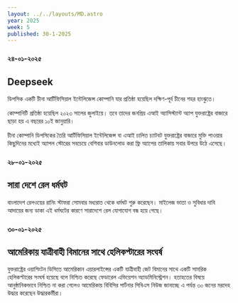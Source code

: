 ```yaml
---
layout: ../../layouts/MD.astro
year: 2025
week: 5
published: 30-1-2025
---
```

### ২৪-০১-২০২৫
## Deepseek
ডিপসিক একটি চীনা আর্টিফিসিয়াল ইন্টেলিজেন্স কোম্পানি যার প্রতিষ্ঠা হয়েছিল দক্ষিণ-পূর্ব চীনের শহর হাংঝুতে।

কোম্পানিটি প্রতিষ্ঠা হয়েছিল ২০২৩ সালের জুলাইয়ে। তবে তাদের জনপ্রিয় এআই অ্যাসিস্ট্যান্ট অ্যাপ যুক্তরাষ্ট্রের বাজারে ছাড়া হয় এ বছরের ১০ই জানুয়ারি।

চীনা কোম্পানি ডিপসিকের তৈরি আর্টিফিসিয়াল ইন্টেলিজেন্স বা এআই চালিত চ্যাটবট যুক্তরাষ্ট্রের বাজারে মুক্তি পাওয়ার কিছুদিনের মধ্যেই অ্যাপল স্টোরের সবচেয়ে বেশিবার ডাউনলোড করা ফ্রি অ্যাপের তালিকায় সবার উপরে উঠে এসেছে।

### ২৮-০১-২০২৫
## সারা দেশে রেল ধর্মঘট
বাংলাদেশ রেলওয়ের রানিং স্টাফরা সোমবার মধ্যরাত থেকে ধর্মঘট শুরু করেছেন। মাইলেজ ভাতা ও সুবিধার দাবি আদায়ের জন্য ডাকা এই ধর্মঘটের কারণে সারাদেশে রেল যোগাযোগ বন্ধ হয়ে গেছে।

### ৩০-০১-২০২৫
## আমেরিকায় যাত্রীবাহী বিমানের সাথে হেলিকপ্টারের সংঘর্ষ
যুক্তরাষ্ট্রের ওয়াশিংটন ডিসিতে আমেরিকান এয়ারলাইন্সের একটি যাত্রীবাহী জেট বিমানের সাথে একটি সামরিক হেলিকপ্টারের সংঘর্ষ হয়েছে বলে নিশ্চিত করেছে ফেডারেল এভিয়েশন অ্যাডমিনিস্ট্রেশন।
হতাহতের বিষয়ে আনুষ্ঠানিকভাবে নিশ্চিত না করা গেলেও আমেরিকায় বিবিসির পার্টনার সিবিএস নিউজ জানাচ্ছে এ পর্যন্ত ৩০ জনের মরদেহ উদ্ধার করেছেন উদ্ধারকর্মীরা।
